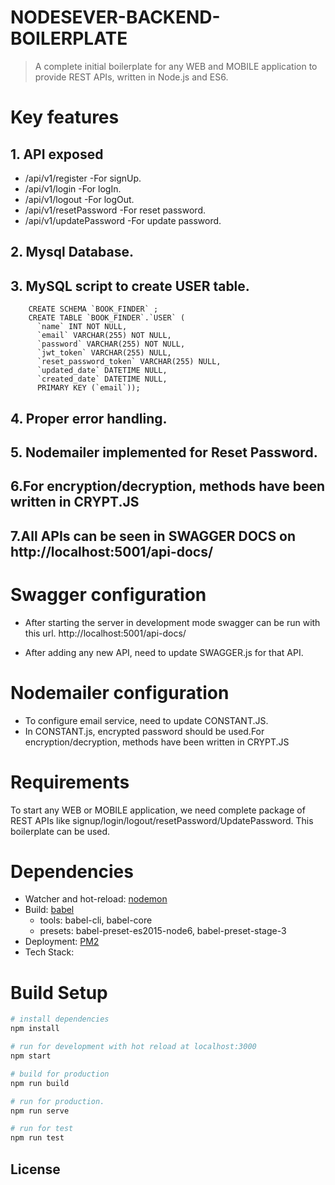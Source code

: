 # NODESEVER-BACKEND-BOILERPLATE

> A complete initial boilerplate for any WEB and MOBILE application to provide REST APIs, written in Node.js and ES6.

# Key features
## 1. API exposed
- /api/v1/register         -For signUp.
- /api/v1/login            -For logIn.
- /api/v1/logout           -For logOut.
- /api/v1/resetPassword    -For reset password.
- /api/v1/updatePassword   -For update password.

## 2. Mysql Database.
## 3. MySQL script to create USER table.
        CREATE SCHEMA `BOOK_FINDER` ;
        CREATE TABLE `BOOK_FINDER`.`USER` (
          `name` INT NOT NULL,
          `email` VARCHAR(255) NOT NULL,
          `password` VARCHAR(255) NOT NULL,
          `jwt_token` VARCHAR(255) NULL,
          `reset_password_token` VARCHAR(255) NULL,
          `updated_date` DATETIME NULL,
          `created_date` DATETIME NULL,
          PRIMARY KEY (`email`));
## 4. Proper error handling.

## 5. Nodemailer implemented for Reset Password.

## 6.For encryption/decryption, methods have been written in CRYPT.JS

## 7.All APIs can be seen in SWAGGER DOCS on http://localhost:5001/api-docs/

# Swagger configuration
- After starting the server in development mode swagger can be run with this url.
  http://localhost:5001/api-docs/

- After adding any new API, need to update SWAGGER.js for that API.

# Nodemailer configuration
- To configure email service, need to update CONSTANT.JS.
- In CONSTANT.js, encrypted password should be used.For encryption/decryption, methods have been written in      CRYPT.JS


# Requirements
To start any WEB or MOBILE application, we need complete package of REST APIs
like signup/login/logout/resetPassword/UpdatePassword.
This boilerplate can be used.

# Dependencies

- Watcher and hot-reload: [nodemon](http://nodemon.io/)
- Build: [babel](http://babeljs.io/)
    + tools: babel-cli, babel-core
    + presets: babel-preset-es2015-node6, babel-preset-stage-3
- Deployment: [PM2](https://github.com/Unitech/pm2)
- Tech Stack: 


# Build Setup

``` bash 
# install dependencies
npm install

# run for development with hot reload at localhost:3000
npm start

# build for production
npm run build

# run for production.
npm run serve

# run for test
npm run test
```
## License

